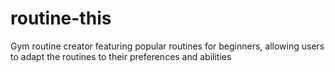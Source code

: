 # routine-this
Gym routine creator featuring popular routines for beginners, allowing users to adapt the routines to their preferences and abilities
